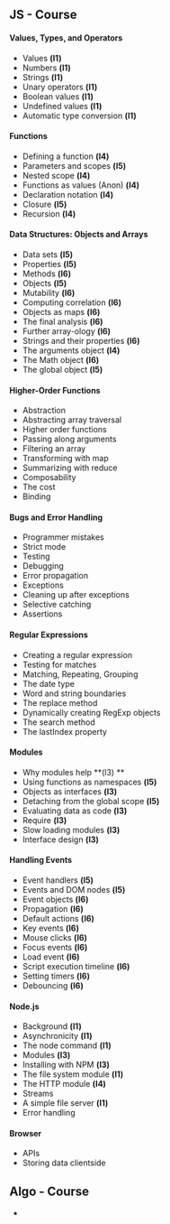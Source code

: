 ## JS - Course

#### Values, Types, and Operators
- Values **(l1)**
- Numbers **(l1)**
- Strings **(l1)**
- Unary operators **(l1)**
- Boolean values **(l1)**
- Undefined values **(l1)**
- Automatic type conversion **(l1)**

#### Functions
- Defining a function **(l4)**
- Parameters and scopes **(l5)**
- Nested scope **(l4)**
- Functions as values (Anon) **(l4)**
- Declaration notation **(l4)**
- Closure **(l5)**
- Recursion **(l4)**

#### Data Structures: Objects and Arrays
- Data sets **(l5)**
- Properties **(l5)**
- Methods **(l6)**
- Objects **(l5)**
- Mutability **(l6)**
- Computing correlation **(l6)**
- Objects as maps **(l6)**
- The final analysis **(l6)**
- Further array-ology **(l6)**
- Strings and their properties **(l6)**
- The arguments object **(l4)**
- The Math object **(l6)**
- The global object **(l5)**

#### Higher-Order Functions
- Abstraction
- Abstracting array traversal
- Higher order functions
- Passing along arguments
- Filtering an array
- Transforming with map
- Summarizing with reduce
- Composability
- The cost
- Binding

#### Bugs and Error Handling
- Programmer mistakes
- Strict mode
- Testing
- Debugging
- Error propagation
- Exceptions
- Cleaning up after exceptions
- Selective catching
- Assertions

#### Regular Expressions
- Creating a regular expression
- Testing for matches
- Matching, Repeating, Grouping 
- The date type
- Word and string boundaries
- The replace method
- Dynamically creating RegExp objects
- The search method
- The lastIndex property

#### Modules
- Why modules help **(l3) **
- Using functions as namespaces **(l5)**
- Objects as interfaces **(l3)**
- Detaching from the global scope **(l5)**
- Evaluating data as code **(l3)**
- Require **(l3)**
- Slow loading modules **(l3)**
- Interface design **(l3)**

#### Handling Events
- Event handlers **(l5)**
- Events and DOM nodes **(l5)**
- Event objects **(l6)**
- Propagation **(l6)**
- Default actions **(l6)**
- Key events **(l6)**
- Mouse clicks **(l6)**
- Focus events **(l6)**
- Load event **(l6)**
- Script execution timeline **(l6)**
- Setting timers **(l6)**
- Debouncing **(l6)**

#### Node.js
- Background **(l1)**
- Asynchronicity **(l1)**
- The node command **(l1)**
- Modules **(l3)**
- Installing with NPM **(l3)**
- The file system module **(l1)**
- The HTTP module **(l4)**
- Streams
- A simple file server **(l1)**
- Error handling

#### Browser
- APIs
- Storing data clientside


## Algo - Course
- 